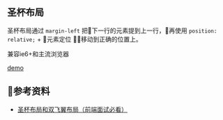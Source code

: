 ## 圣杯布局
圣杯布局通过 `margin-left` 把下一行的元素提到上一行，再使用 `position: relative;` + 元素定位 移动到正确的位置上。

兼容ie6+和主流浏览器

[demo](https://kuckboy1994.github.io/dailyNote/布局/多列布局/圣杯布局/demo/HolyGrail.html)

## 参考资料
- [圣杯布局和双飞翼布局（前端面试必看）](http://www.jianshu.com/p/f9bcddb0e8b4)